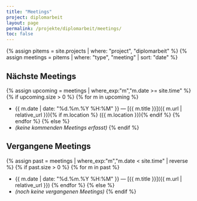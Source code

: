 ```yaml
---
title: "Meetings"
project: diplomarbeit
layout: page
permalink: /projekte/diplomarbeit/meetings/
toc: false
---
```


{% assign pitems = site.projects | where: "project", "diplomarbeit" %}
{% assign meetings = pitems | where: "type", "meeting" | sort: "date" %}

## Nächste Meetings
{% assign upcoming = meetings | where_exp:"m","m.date >= site.time" %}
{% if upcoming.size > 0 %}
{% for m in upcoming %}
- {{ m.date | date: "%d.%m.%Y %H:%M" }} — [{{ m.title }}]({{ m.url | relative_url }}){% if m.location %} ({{ m.location }}){% endif %}
{% endfor %}
{% else %}
- *(keine kommenden Meetings erfasst)*
{% endif %}

## Vergangene Meetings
{% assign past = meetings | where_exp:"m","m.date < site.time" | reverse %}
{% if past.size > 0 %}
{% for m in past %}
- {{ m.date | date: "%d.%m.%Y %H:%M" }} — [{{ m.title }}]({{ m.url | relative_url }})
{% endfor %}
{% else %}
- *(noch keine vergangenen Meetings)*
{% endif %}
